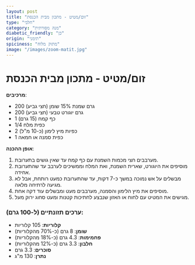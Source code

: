```yaml
---
layout: post
title: "זום/מטיט - מתכון מבית הכנסת"
type: "חלבי"
category: "מנה מסורתית"
diabetic_friendly: "כן"
origin: "תימני"
spiciness: "מתוק מלוח"
image: "/images/zoom-matit.jpg"
---
```


# זום/מטיט - מתכון מבית הכנסת
**מרכיבים**:
- 200 גרם שמנת 15% שומן (חצי גביע)
- 200 גרם יוגורט טבעי (חצי גביע)
- 1 כף קמח (15 גרם)
- 1/4 כפית מלח
- 2 כפיות מיץ לימון (כ-10 מ"ל)
- 1 כפית סמנה או חמאה

**אופן ההכנה**:
1. מערבבים חצי מכמות השמנת עם כף קמח עד שאין גושים בתערובת.
2. מוסיפים את היוגורט, שארית השמנת, ואת המלח וממשיכים לערבב עד שהתערובת אחידה.
3. מבשלים על אש נמוכה במשך כ-7 דקות, עד שהתערובת כמעט רותחת, אבל לא מגיעה לרתיחה מלאה.
4. מוסיפים את מיץ הלימון והסמנה, מערבבים מעט ומבשלים עוד דקה אחת.
5. מגישים את המטיט עם לחוח או האזון שנבצע לחתיכות קטנות ומעט סחוג ירוק מעל.

### ערכים תזונתיים (ל-100 גרם):
- **קלוריות**: 105 קלוריות
- **שומן**: 8 גרם (כ-70% מהקלוריות)
- **פחמימות**: 4.3 גרם (כ-18% מהקלוריות)
- **חלבון**: 3.3 גרם (כ-12% מהקלוריות)
- **סוכרים**: 3.3 גרם
- **נתרן**: 130 מ"ג
